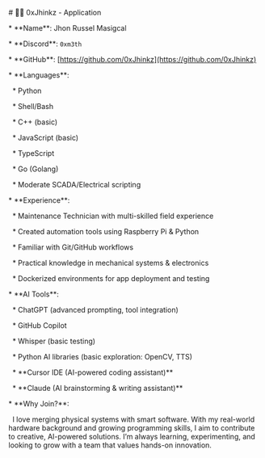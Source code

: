 \# 🧑‍💻 0xJhinkz - Application



\* \*\*Name\*\*: Jhon Russel Masigcal

\* \*\*Discord\*\*: `0xm3th`

\* \*\*GitHub\*\*: \[https://github.com/0xJhinkz](https://github.com/0xJhinkz)

\* \*\*Languages\*\*:



&nbsp; \* Python

&nbsp; \* Shell/Bash

&nbsp; \* C++ (basic)

&nbsp; \* JavaScript (basic)

&nbsp; \* TypeScript

&nbsp; \* Go (Golang)

&nbsp; \* Moderate SCADA/Electrical scripting

\* \*\*Experience\*\*:



&nbsp; \* Maintenance Technician with multi-skilled field experience

&nbsp; \* Created automation tools using Raspberry Pi \& Python

&nbsp; \* Familiar with Git/GitHub workflows

&nbsp; \* Practical knowledge in mechanical systems \& electronics

&nbsp; \* Dockerized environments for app deployment and testing

\* \*\*AI Tools\*\*:



&nbsp; \* ChatGPT (advanced prompting, tool integration)

&nbsp; \* GitHub Copilot

&nbsp; \* Whisper (basic testing)

&nbsp; \* Python AI libraries (basic exploration: OpenCV, TTS)

&nbsp; \* \*\*Cursor IDE (AI-powered coding assistant)\*\*

&nbsp; \* \*\*Claude (AI brainstorming \& writing assistant)\*\*

\* \*\*Why Join?\*\*:

&nbsp; I love merging physical systems with smart software. With my real-world hardware background and growing programming skills, I aim to contribute to creative, AI-powered solutions. I’m always learning, experimenting, and looking to grow with a team that values hands-on innovation.



